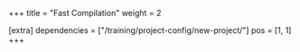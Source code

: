 +++
title = "Fast Compilation"
weight = 2

[extra]
dependencies = ["/training/project-config/new-project/"]
pos = [1, 1]
+++